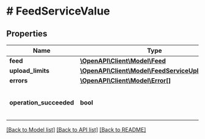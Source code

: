 # # FeedServiceValue

## Properties

Name | Type | Description | Notes
------------ | ------------- | ------------- | -------------
**feed** | [**\OpenAPI\Client\Model\Feed**](Feed.md) |  | [optional]
**upload_limits** | [**\OpenAPI\Client\Model\FeedServiceUploadLimit[]**](FeedServiceUploadLimit.md) |  | [optional]
**errors** | [**\OpenAPI\Client\Model\Error[]**](Error.md) |  | [optional]
**operation_succeeded** | **bool** | &lt;div lang&#x3D;\&quot;ja\&quot;&gt;処理結果&lt;/div&gt; &lt;div lang&#x3D;\&quot;en\&quot;&gt;Result of operation&lt;/div&gt; | [optional]

[[Back to Model list]](../../README.md#models) [[Back to API list]](../../README.md#endpoints) [[Back to README]](../../README.md)
